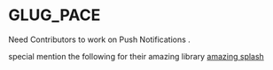 # GLUG_PACE


Need Contributors to work on Push Notifications .

special mention the following for their amazing library 
<a href="https://github.com/ViksaaSkool/AwesomeSplash.git"> amazing splash </a>
